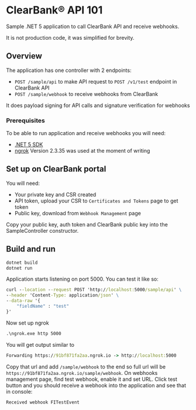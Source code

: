 # ClearBank® API 101

Sample .NET 5 application to call ClearBank API and receive webhooks.

It is not production code, it was simplified for brevity.

## Overview

The application has one controller with 2 endpoints:

- `POST /sample/api` to make API request to `POST /v1/test` endpoint in ClearBank API
- `POST /sample/webhook` to receive webhooks from ClearBank

It does payload signing for API calls and signature verification for webhooks

### Prerequisites

To be able to run application and receive webhooks you will need:

- [.NET 5 SDK](https://dotnet.microsoft.com/download/dotnet/5.0)
- [ngrok](https://ngrok.com/) Version 2.3.35 was used at the moment of writing

## Set up on ClearBank portal

You will need:

- Your private key and CSR created
- API token, upload your CSR to `Certificates and Tokens` page to get token
- Public key, download from `Webhook Management` page

Copy your public key, auth token and ClearBank public key into the SampleController constructor.

## Build and run

```cmd
dotnet build
dotnet run
```

Application starts listening on port 5000.
You can test it like so:

```cmd
curl --location --request POST 'http://localhost:5000/sample/api' \
--header 'Content-Type: application/json' \
--data-raw '{
    "fieldName" : "test"
}'
```

Now set up ngrok

```cmd
.\ngrok.exe http 5000
```

You will get output similar to

```cmd
Forwarding https://91bf871fa2aa.ngrok.io -> http://localhost:5000 
```

Copy that url and add `/sample/webhook` to the end so full url will be `https://91bf871fa2aa.ngrok.io/sample/webhook`.
On webhooks management page, find test webhook, enable it and set URL.
Click test button and you should receive a webhook into the application and see that in console:

```cmd
Received webhook FITestEvent
```
